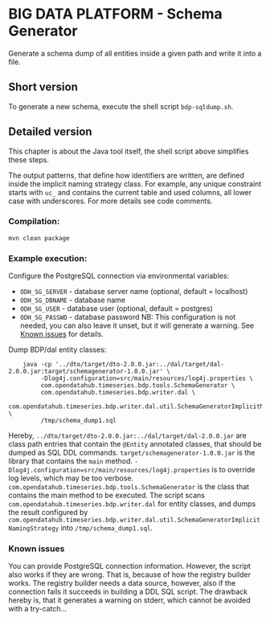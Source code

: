 <!--
SPDX-FileCopyrightText: NOI Techpark <digital@noi.bz.it>

SPDX-License-Identifier: CC0-1.0
-->

# BIG DATA PLATFORM - Schema Generator

Generate a schema dump of all entities inside a given path and write it into a file.

## Short version
To generate a new schema, execute the shell script `bdp-sqldump.sh`.

## Detailed version

This chapter is about the Java tool itself, the shell script above simplifies these steps.

The output patterns, that define how identifiers are written, are defined inside the implicit naming strategy class.
For example, any unique constraint starts with `uc_` and contains the current table and used columns, all lower case
with underscores.  For more details see code comments.

### Compilation:
  `mvn clean package`

### Example execution:
Configure the PostgreSQL connection via environmental variables:
* `ODH_SG_SERVER` - database server name (optional, default = localhost)
* `ODH_SG_DBNAME` - database name
* `ODH_SG_USER`   - database user (optional, default = postgres)
* `ODH_SG_PASSWD` - database password
NB: This configuration is not needed, you can also leave it unset, but it will generate a warning. See
[Known issues](#known-issues) for details.

Dump BDP/dal entity classes:
```
    java -cp '../dto/target/dto-2.0.0.jar:../dal/target/dal-2.0.0.jar:target/schemagenerator-1.0.0.jar' \
         -Dlog4j.configuration=src/main/resources/log4j.properties \
         com.opendatahub.timeseries.bdp.tools.SchemaGenerator \
         com.opendatahub.timeseries.bdp.writer.dal \
         com.opendatahub.timeseries.bdp.writer.dal.util.SchemaGeneratorImplicitNamingStrategy \
         /tmp/schema_dump1.sql
```

Hereby, `../dto/target/dto-2.0.0.jar:../dal/target/dal-2.0.0.jar` are class path entries that contain
the `@Entity` annotated classes, that should be dumped as SQL DDL commands.  `target/schemagenerator-1.0.0.jar`
is the library that contains the `main` method.  `-Dlog4j.configuration=src/main/resources/log4j.properties` is
to override log levels, which may be too verbose.  `com.opendatahub.timeseries.bdp.tools.SchemaGenerator` is the class that
contains the main method to be executed.  The script scans `com.opendatahub.timeseries.bdp.writer.dal` for entity classes, and dumps the
result configured by `com.opendatahub.timeseries.bdp.writer.dal.util.SchemaGeneratorImplicitNamingStrategy` into `/tmp/schema_dump1.sql`.

### Known issues
You can provide PostgreSQL connection information. However, the script also works if they are wrong.  That is,
because of how the registry builder works. The registry builder needs a data source, however, also if the
connection fails it succeeds in building a DDL SQL script.  The drawback hereby is, that it generates a warning
on stderr, which cannot be avoided with a try-catch...
